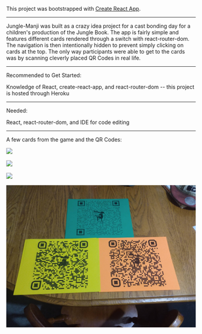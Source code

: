 This project was bootstrapped with [Create React App](https://github.com/facebook/create-react-app).

------------------------------------------------------------------

Jungle-Manji was built as a crazy idea project for a cast bonding day for a children's production of the Jungle Book. 
The app is fairly simple and features different cards rendered through a switch with react-router-dom. The navigation is then intentionally hidden to prevent simply clicking on cards at the top. The only way participants were able to get to the cards was by scanning cleverly placed QR Codes in real life. 

-------------------------------------------------------------------
Recommended to Get Started: 

Knowledge of React, create-react-app, and react-router-dom -- this project is hosted through Heroku 

-----------------------------------------------------------------
Needed: 

React, react-router-dom, and IDE for code editing 

-----------

A few cards from the game and the QR Codes: 

<img src="public/images/CARD1.png"></img>

<img src="public/images/CARD2.png"></img>


<img src="public/images/CARD3.png"></img>


<img src="public/images/QRCODES.jpg"></img>